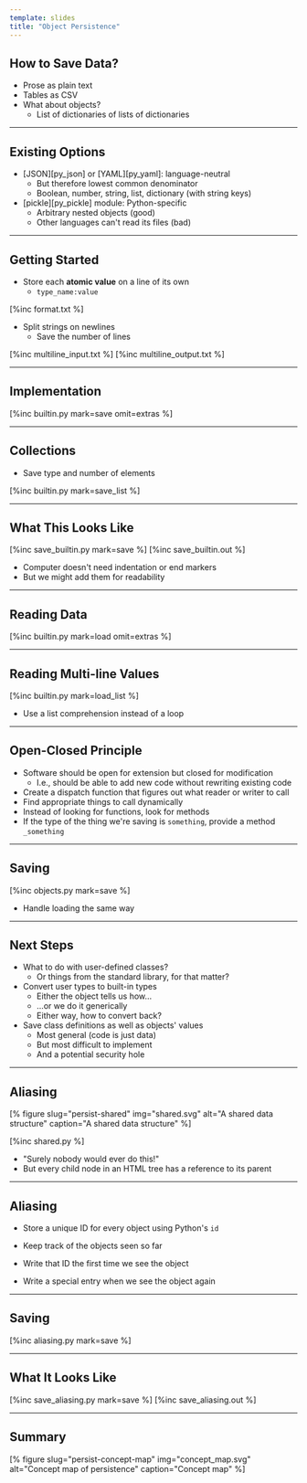```yaml
---
template: slides
title: "Object Persistence"
---
```


## How to Save Data?

-   Prose as plain text
-   Tables as CSV
-   What about objects?
    -   List of dictionaries of lists of dictionaries

---

## Existing Options

-   [JSON][py_json] or [YAML][py_yaml]: language-neutral
    -   But therefore lowest common denominator
    -   Boolean, number, string, list, dictionary (with string keys)
-   [pickle][py_pickle] module: Python-specific
    -   Arbitrary nested objects (good)
    -   Other languages can't read its files (bad)

---

## Getting Started

-   Store each __atomic value__ on a line of its own
    -   `type_name:value`

[%inc format.txt %]

-   Split strings on newlines
    -   Save the number of lines

[%inc multiline_input.txt %]
[%inc multiline_output.txt %]

---

## Implementation

[%inc builtin.py mark=save omit=extras %]

---

## Collections

-   Save type and number of elements

[%inc builtin.py mark=save_list %]

---

## What This Looks Like

[%inc save_builtin.py mark=save %]
[%inc save_builtin.out %]

-   Computer doesn't need indentation or end markers
-   But we might add them for readability

---

## Reading Data

[%inc builtin.py mark=load omit=extras %]

---

## Reading Multi-line Values

[%inc builtin.py mark=load_list %]

-   Use a list comprehension instead of a loop

---

## Open-Closed Principle

-   Software should be open for extension but closed for modification
    -   I.e., should be able to add new code without rewriting existing code
-   Create a dispatch function that figures out what reader or writer to call
-   Find appropriate things to call dynamically
-   Instead of looking for functions, look for methods
-   If the type of the thing we're saving is `something`,
    provide a method `_something`

---

## Saving

[%inc objects.py mark=save %]

-   Handle loading the same way

---

## Next Steps

-   What to do with user-defined classes?
    -   Or things from the standard library, for that matter?
-   Convert user types to built-in types
    -   Either the object tells us how…
    -   …or we do it generically
    -   Either way, how to convert back?
-   Save class definitions as well as objects' values
    -   Most general (code is just data)
    -   But most difficult to implement
    -   And a potential security hole

---

## Aliasing

[% figure
   slug="persist-shared"
   img="shared.svg"
   alt="A shared data structure"
   caption="A shared data structure"
%]

[%inc shared.py %]

-   "Surely nobody would ever do this!"
-   But every child node in an HTML tree has a reference to its parent

---

## Aliasing

-   Store a unique ID for every object using Python's `id`

-   Keep track of the objects seen so far

-   Write that ID the first time we see the object

-   Write a special entry when we see the object again

---

## Saving

[%inc aliasing.py mark=save %]

---

## What It Looks Like

[%inc save_aliasing.py mark=save %]
[%inc save_aliasing.out %]

---

<!--# class="summary" -->

## Summary	       

[% figure
   slug="persist-concept-map"
   img="concept_map.svg"
   alt="Concept map of persistence"
   caption="Concept map"
%]

